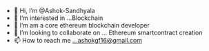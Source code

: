- 👋 Hi, I’m @Ashok-Sandhyala
- 👀 I’m interested in ...Blockchain
- 🌱 I’m am a core ethereum blockchain developer
- 💞️ I’m looking to collaborate on ... Ethereum smartcontract creation
- 📫 How to reach me ...ashokgf16@gmail.com

<!---
Ashok-Sandhyala/Ashok-Sandhyala is a ✨ special ✨ repository because its `README.md` (this file) appears on your GitHub profile.
You can click the Preview link to take a look at your changes.
--->
